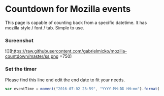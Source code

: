 # Countdown for Mozilla events
This page is capable of counting back from a specific datetime.
It has mozilla style / font / tab. Simple to use.

### Screenshot
![](https://raw.githubusercontent.com/gabrielmicko/mozilla-countdown/master/ss.png =750)

### Set the timer
Please find this line end edit the end date to fit your needs.
```javascript
var eventTime = moment("2016-07-02 23:59", "YYYY-MM-DD HH:mm").format('x');
```
